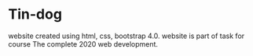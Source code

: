 # Tin-dog

website created using html, css, bootstrap 4.0.
website is part of task for course The complete 2020 web development.
